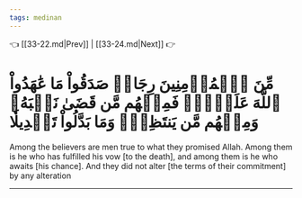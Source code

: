 ```yaml
---
tags: medinan
---
```


👈 [[33-22.md|Prev]] | [[33-24.md|Next]] 👉

# مِّنَ ٱلۡمُؤۡمِنِينَ رِجَالٞ صَدَقُواْ مَا عَٰهَدُواْ ٱللَّهَ عَلَيۡهِۖ فَمِنۡهُم مَّن قَضَىٰ نَحۡبَهُۥ وَمِنۡهُم مَّن يَنتَظِرُۖ وَمَا بَدَّلُواْ تَبۡدِيلٗا

Among the believers are men true to what they promised Allah. Among them is he who has fulfilled his vow [to the death], and among them is he who awaits [his chance]. And they did not alter [the terms of their commitment] by any alteration

---

